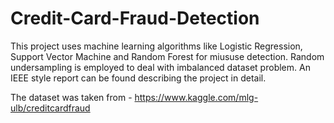 # Credit-Card-Fraud-Detection
This project uses machine learning algorithms like Logistic Regression, Support Vector Machine and Random Forest for miususe detection.
Random undersampling is employed to deal with imbalanced dataset problem. An IEEE style report can be found describing the project in detail.

The dataset was taken from - https://www.kaggle.com/mlg-ulb/creditcardfraud
